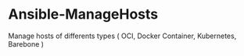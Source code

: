 # Ansible-ManageHosts
Manage hosts of differents types ( OCI, Docker Container, Kubernetes, Barebone )
